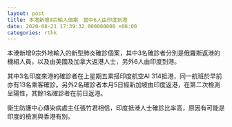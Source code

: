 ```yaml
---
layout: post
title: 本港新增9宗輸入個案　當中6人由印度到港
date: 2020-08-21 17:39:32.000000000 +08:00
categories: rthk
---
```


本港新增9宗外地輸入的新型肺炎確診個案，其中3名確診者分別是俄羅斯返港的機組人員，以及由美國及加拿大返港人士，另外6人由印度到港。

其中3名印度來港的確診者在上星期五乘搭印度航空AI 314抵港，同一航班於早前亦有13名乘客確診。另外2名確診者本月5日經新加坡由印度返港，在第二次檢測呈陽性，其餘1名確診者在前日返港。

衞生防護中心傳染病處主任張竹君相信，印度抵港人士確診比率高，原因有可能是印度的檢測與香港有別。
